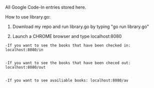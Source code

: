 All Google Code-In entries stored here.

How to use library.go:

  1) Download my repo and run library.go by typing "go run library.go"
  
  2. Launch a CHROME browser and type localhost:8080
    
    
    -If you want to see the books that have been checked in: localhost:8080/in
    
    
    -If you want to see the books that have been checed out: localhost:8080/out
    
    
    -If you want to see availiable books: localhost:8080/av

